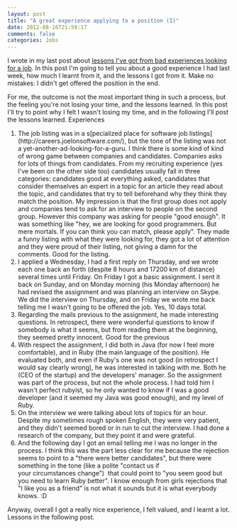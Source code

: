 ```yaml
---
layout: post
title: "A great experience applying to a position (I)"
date: 2012-08-16T21:59:17
comments: false
categories: Jobs
---
```


I wrote in my last post about [lessons I've got from bad experiences looking for a job](http://gonfva.blogspot.com.es/2012/08/bad-experiences.html). In this post I'm going to tell you about a good experience I had last week, how much I learnt from it, and the lessons I got from it. Make no mistakes: I didn't get offered the position in the end.


For me, the outcome is not the most important thing in such a process, but the feeling you're not losing your time, and the lessons learned. In this post I'll try to point why I felt I wasn't losing my time, and in the following I'll post the lessons learned.&nbsp;Experiences



<ol><li>The job listing was in a s[pecialized place for software job listings](http://careers.joelonsoftware.com/), but the tone of the listing was not a yet-another-ad-looking-for-a-guru. I think there is some kind of kind of wrong game between companies and candidates. Companies asks for lots of things from candidates. From my recruiting experience (yes I've been on the other side too) candidates usually fall in three categories: candidates good at everything asked, candidates that consider themselves an expert in a topic for an article they read about the topic, and candidates that try to tell beforehand why they think they match the position. My&nbsp;impression&nbsp;is that the first group does not apply and companies tend to ask for an interview to people on the second group. However this company was asking for people "good enough". It was something like "hey, we are looking for good programmers. But mere mortals. If you can think you can match, please apply". They made a funny listing with what they were looking for, they got a lot of attention and they were proud of their listing, not giving a damn for the comments. Good for the listing.</li><li>I applied a Wednesday, I had a first reply on Thursday, and we wrote each one back an forth (despite 8 hours and 17200 km of distance) several times until Friday. On Friday I got a basic assignment. I sent it back on Sunday, and on Monday morning (his Monday afternoon) he had revised the assignment and was planning an interview on Skype. We did the interview on Thursday, and on Friday we wrote me back telling me I wasn't going to be offered the job. Yes, 10 days total.</li><li>Regarding the mails previous to the assignment, he made interesting questions. In retrospect, there were wonderful questions to know if somebody is what it seems, but from reading them at the beginning, they seemed pretty innocent. Good for the previous</li><li>With respect the assignment, I did both in Java (for now I feel more comfortable), and in Ruby (the main language of the position). He evaluated both, and even if Ruby's one was not good (in retrospect I would say clearly wrong), he was interested in talking with me. Both he (CEO of the startup) and the developers' manager. So the assignment was part of the process, but not the whole process. I had told him I wasn't perfect rubyist, so he only wanted to know if I was a good developer (and it seemed my Java was good enough), and my level of Ruby.</li><li>On the interview we were talking about lots of topics for an hour. Despite my sometimes rough spoken English, they were very patient, and they didn't seemed bored or in run to cut the interview. I had done a research of the company, but they point it and were grateful.</li><li>And the following day I got an email telling me I was no longer in the process. I think this was the part less clear for me because the rejection seems to point to a "there were better candidates", but there were something in the tone (like a polite "contact us if your&nbsp;circumstances&nbsp;change") &nbsp;that could point to "you seem good but you need to learn Ruby better". I know enough from girls rejections that "I like you as a friend" is not what it sounds but it is what everybody knows. :D&nbsp;</li></ol>Anyway, overall I got a really nice experience, I felt valued, and I learnt a lot. Lessons in the following post.
